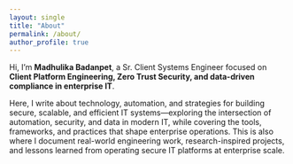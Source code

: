 ```yaml
---
layout: single
title: "About"
permalink: /about/
author_profile: true
---
```


Hi, I’m **Madhulika Badanpet**, a Sr. Client Systems Engineer focused on **Client Platform Engineering, Zero Trust Security, and data-driven compliance in enterprise IT**.  

Here, I write about technology, automation, and strategies for building secure, scalable, and efficient IT systems—exploring the intersection of automation, security, and data in modern IT, while covering the tools, frameworks, and practices that shape enterprise operations. This is also where I document real-world engineering work, research-inspired projects, and lessons learned from operating secure IT platforms at enterprise scale.
